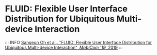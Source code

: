 # FLUID: Flexible User Interface Distribution for Ubiquitous Multi-device Interaction

::: INFO
[Sangeun Oh et al., "FLUID: Flexible User Interface Distribution for Ubiquitous Multi-device Interaction", _MobiCom '19_, 2019](https://dl.acm.org/doi/pdf/10.1145/3300061.3345443)
:::
